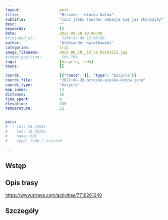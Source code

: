 ```yaml
---
layout:                 post
title:                  "Brzeźno - wioska kotów"
subtitle:               "czuć jakby (suche) wakacje się już skończyły"
desc:                   ""
keywords:               []
date:                   2022-08-28 19:00:00
#finished_at:            2100-02-09 12:00:00
author:                 "Aleksander Kwiatkowski"
categories:             trip
image_filename:         2022_08_28__14_36_DSC01212.jpg
#image_position:         50% 70%
tags:                   [bicycle, todo]
towns:                  []

coords:                 [{"route": [], "type": "bicycle"}]
coords_file:            "2022-08-28-brzezno-wioska-kotow.json"
coords_type:            "bicycle"
map_zooms:              13
distance:               16
time_spent:             4
elevation:              100
temperature:            22


pois:
#  - lat: 54.45911
#    lon: 18.56281
#    name: POI
#    type: todo / visited

---
```



## Wstęp

## Opis trasy

https://www.strava.com/activities/7716261640

## Szczegóły
